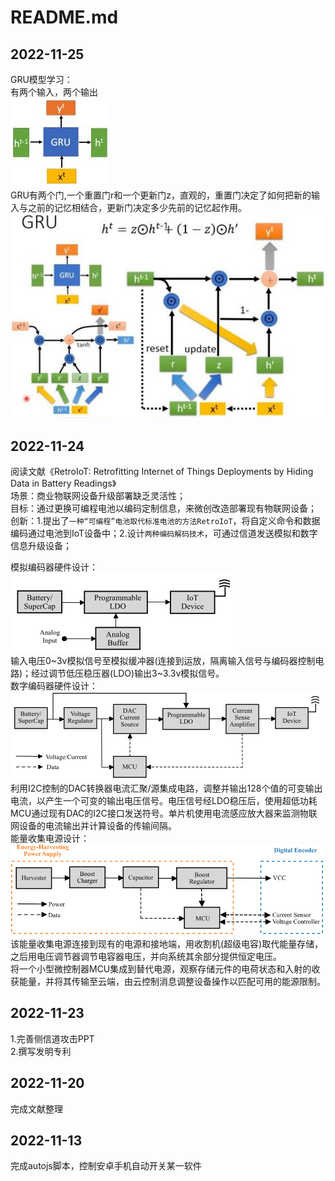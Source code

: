 # README.md

## 2022-11-25
GRU模型学习：  
有两个输入，两个输出   
![GRU](https://github.com/123huayuo/Side-Channel-Attack/blob/main/image/01.png)   
GRU有两个门,一个重置门r和一个更新门z，直观的，重置门决定了如何把新的输入与之前的记忆相结合，更新门决定多少先前的记忆起作用。  
![GRU](https://github.com/123huayuo/Side-Channel-Attack/blob/main/image/02.png)   


## 2022-11-24
阅读文献《RetroIoT: Retrofitting Internet of Things Deployments by Hiding Data in Battery Readings》  
场景：商业物联网设备升级部署缺乏灵活性；  
目标：通过更换可编程电池以编码定制信息，来微创改造部署现有物联网设备；  
创新：1.提出了`一种“可编程”电池取代标准电池的方法RetroIoT`，将自定义命令和数据编码通过电池到IoT设备中；2.设计`两种编码解码技术`，可通过信道发送模拟和数字信息升级设备；  

模拟编码器硬件设计：  
![模拟编码器](https://github.com/123huayuo/Side-Channel-Attack/blob/main/image/03.png)  
输入电压0~3v模拟信号至模拟缓冲器(连接到运放，隔离输入信号与编码器控制电路)；经过调节低压稳压器(LDO)输出3~3.3v模拟信号。  
数字编码器硬件设计：  
![数字编码器](https://github.com/123huayuo/Side-Channel-Attack/blob/main/image/04.png)  
利用I2C控制的DAC转换器电流汇聚/源集成电路，调整并输出128个值的可变输出电流，以产生一个可变的输出电压信号。电压信号经LDO稳压后，使用超低功耗MCU通过现有DAC的I2C接口发送符号。单片机使用电流感应放大器来监测物联网设备的电流输出并计算设备的传输间隔。  
能量收集电源设计：  
![能量收集电源](https://github.com/123huayuo/Side-Channel-Attack/blob/main/image/05.png)  
该能量收集电源连接到现有的电源和接地端，用收割机(超级电容)取代能量存储，之后用电压调节器调节电容器电压，并向系统其余部分提供恒定电压。  
将一个小型微控制器MCU集成到替代电源，观察存储元件的电荷状态和入射的收获能量，并将其传输至云端，由云控制消息调整设备操作以匹配可用的能源限制。  
## 2022-11-23
1.完善侧信道攻击PPT  
2.撰写发明专利  

## 2022-11-20
完成文献整理

## 2022-11-13
完成autojs脚本，控制安卓手机自动开关某一软件  
